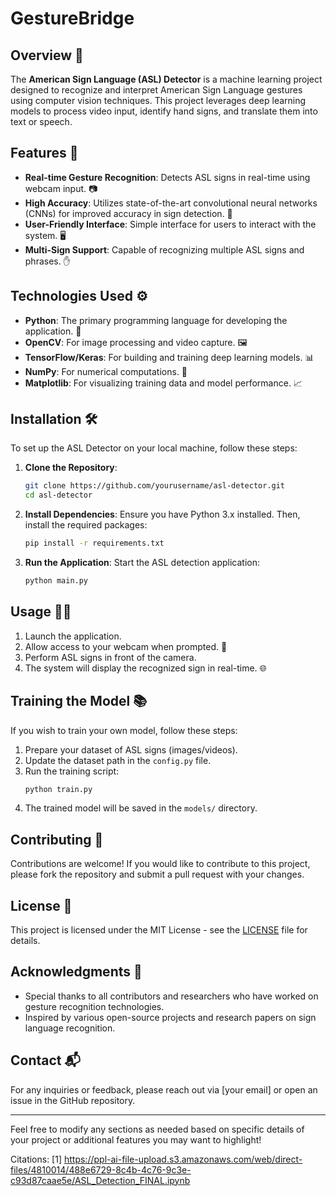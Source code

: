 # GestureBridge

## Overview 🌟

The **American Sign Language (ASL) Detector** is a machine learning project designed to recognize and interpret American Sign Language gestures using computer vision techniques. This project leverages deep learning models to process video input, identify hand signs, and translate them into text or speech.

## Features 🚀

- **Real-time Gesture Recognition**: Detects ASL signs in real-time using webcam input. 📷
- **High Accuracy**: Utilizes state-of-the-art convolutional neural networks (CNNs) for improved accuracy in sign detection. 🎯
- **User-Friendly Interface**: Simple interface for users to interact with the system. 🖥️
- **Multi-Sign Support**: Capable of recognizing multiple ASL signs and phrases. ✋

## Technologies Used ⚙️

- **Python**: The primary programming language for developing the application. 🐍
- **OpenCV**: For image processing and video capture. 🖼️
- **TensorFlow/Keras**: For building and training deep learning models. 📊
- **NumPy**: For numerical computations. 🔢
- **Matplotlib**: For visualizing training data and model performance. 📈

## Installation 🛠️

To set up the ASL Detector on your local machine, follow these steps:

1. **Clone the Repository**:
   ```bash
   git clone https://github.com/yourusername/asl-detector.git
   cd asl-detector
   ```

2. **Install Dependencies**:
   Ensure you have Python 3.x installed. Then, install the required packages:
   ```bash
   pip install -r requirements.txt
   ```

3. **Run the Application**:
   Start the ASL detection application:
   ```bash
   python main.py
   ```

## Usage 👩‍🏫

1. Launch the application.
2. Allow access to your webcam when prompted. 🎥
3. Perform ASL signs in front of the camera.
4. The system will display the recognized sign in real-time. 🌐

## Training the Model 📚

If you wish to train your own model, follow these steps:

1. Prepare your dataset of ASL signs (images/videos).
2. Update the dataset path in the `config.py` file.
3. Run the training script:
   ```bash
   python train.py
   ```
4. The trained model will be saved in the `models/` directory.

## Contributing 🤝

Contributions are welcome! If you would like to contribute to this project, please fork the repository and submit a pull request with your changes.

## License 📄

This project is licensed under the MIT License - see the [LICENSE](LICENSE) file for details.

## Acknowledgments 🙏

- Special thanks to all contributors and researchers who have worked on gesture recognition technologies.
- Inspired by various open-source projects and research papers on sign language recognition.

## Contact 📬

For any inquiries or feedback, please reach out via [your email] or open an issue in the GitHub repository.

---

Feel free to modify any sections as needed based on specific details of your project or additional features you may want to highlight!

Citations:
[1] https://ppl-ai-file-upload.s3.amazonaws.com/web/direct-files/4810014/488e6729-8c4b-4c76-9c3e-c93d87caae5e/ASL_Detection_FINAL.ipynb
